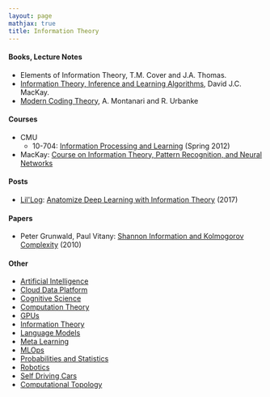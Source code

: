 ```yaml
---
layout: page
mathjax: true
title: Information Theory
---
```

#### Books, Lecture Notes
* Elements of Information Theory, T.M. Cover and J.A. Thomas.
* [Information Theory, Inference and Learning Algorithms](http://www.cs.toronto.edu/~mackay/itprnn/book.pdf), David J.C. MacKay.
* [Modern Coding Theory](http://arxiv.org/pdf/0704.2857), A. Montanari and R. Urbanke

#### Courses
* CMU
  * 10-704: [Information Processing and Learning](https://www.cs.cmu.edu/~aarti/Class/10704/) (Spring 2012)
* MacKay: [Course on Information Theory, Pattern Recognition, and Neural Networks](http://videolectures.net/course_information_theory_pattern_recognition/)

#### Posts
* [Lil'Log](https://lilianweng.github.io): [Anatomize Deep Learning with Information Theory](https://lilianweng.github.io/posts/2017-09-28-information-bottleneck/) (2017)

#### Papers
* Peter Grunwald, Paul Vitany: [Shannon Information and Kolmogorov Complexity](https://homepages.cwi.nl/~paulv/papers/info.pdf) (2010)

#### Other
* [Artificial Intelligence](/artificial_intelligence)
* [Cloud Data Platform](/cloud_data_platform)
* [Cognitive Science](/cognitive_science)
* [Computation Theory](/computation_theory)
* [GPUs](/gpus)
* [Information Theory](/information_theory)
* [Language Models](/language_models)
* [Meta Learning](/meta_learning)
* [MLOps](/mlops)
* [Probabilities and Statistics](/probabilities_and_statistics)
* [Robotics](/robotics)
* [Self Driving Cars](/self_driving_cars)
* [Computational Topology](/computational_topology)
